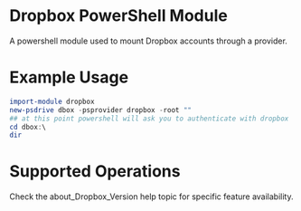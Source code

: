 
# Dropbox PowerShell Module

A powershell module used to mount Dropbox accounts through a provider.

# Example Usage

```powershell
import-module dropbox
new-psdrive dbox -psprovider dropbox -root ""
## at this point powershell will ask you to authenticate with dropbox
cd dbox:\
dir
```

# Supported Operations

Check the about_Dropbox_Version help topic for specific feature availability.
